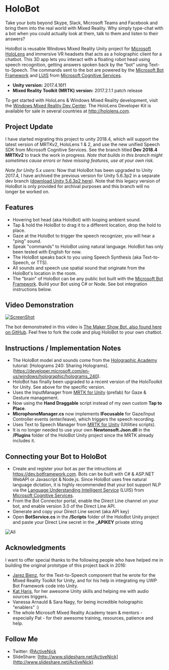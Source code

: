 # HoloBot
Take your bots beyond Skype, Slack, Microsoft Teams and Facebook and bring them into the real world with Mixed Reality. Why simply type-chat with a bot when you could actually look at them, talk to them and listen to their answers?

HoloBot is reusable Windows Mixed Reality Unity project for [Microsoft HoloLens](http://hololens.com) and immersive VR headsets that acts as a holographic client for a chatbot. This 3D app lets you interact with a floating robot head using speech recognition, getting answers spoken back by the "bot" using Text-to-Speech. The commands sent to the bot are powered by the [Microsoft Bot Framework](https://dev.botframework.com/) and [LUIS](https://www.microsoft.com/cognitive-services/en-us/language-understanding-intelligent-service-luis) from [Microsoft Cognitive Services](https://www.microsoft.com/cognitive-services).

- **Unity version:** 2017.4.16f1
- **Mixed Reality Toolkit (MRTK) version:** 2017.2.1.1 patch release

To get started with HoloLens & Windows Mixed Reality development, visit the [Windows Mixed Reality Dev Center](https://developer.microsoft.com/en-us/windows/mixed-reality). The HoloLens Developer Kit is available for sale in several countries at http://hololens.com.

## Project Update
I have started migrating this project to unity 2018.4, which will support the latest version of MRTKv2, HoloLens 1 & 2, and use the new unified Speech SDK from Microsoft Cognitive Services. See the branch titled **Dev 2018.4 MRTKv2** to track the work in progress. *Note that builds in this branch might sometimes cause errors or have missing features, use at your own risk.*

*Note for Unity 5.x users:* Now that HoloBot has been upgraded to Unity 2017.4, I have archived the previous version for Unity 5.6.3p2 in a separate dev branch ([download Unity 5.6.3p2 here](https://beta.unity3d.com/download/b3d7a6428558/UnityDownloadAssistant-5.6.3p2.exe)). Note that this legacy version of HoloBot is only provided for archival purposes and this branch will no longer be worked on.

## Features
- Hovering bot head (aka HoloBot) with looping ambient sound.
- Tap & hold the HoloBot to drag it to a different location, drop the hold to place.
- Gaze at the HoloBot to trigger the speech recognizer, you will hear a "ping" sound.
- Speak "commands" to HoloBot using natural language. HoloBot has only been tested with English for now.
- The HoloBot speaks back to you using Speech Synthesis (aka Text-to-Speech, or TTS).
- All sounds and speech use spatial sound that originate from the HoloBot's location in the room.
- The "brain" of HoloBot can be any public bot built with the [Microsoft Bot Framework](https://dev.botframework.com/). Build your Bot using C# or Node. See bot integration instructions below.

## Video Demonstration
[![ScreenShot](Screenshots/HoloBot-YouTube-Titlepage.PNG)](https://youtu.be/f_5rT3IeusM)

The bot demonstrated in this video is [The Maker Show Bot, also found here on GitHub](https://github.com/ActiveNick/TheMakerShowBot). Feel free to fork the code and plug HoloBot to your own chatbot.

## Instructions / Implementation Notes
- The HoloBot model and sounds come from the [Holographic Academy](https://developer.microsoft.com/en-us/windows/holographic/academy) tutorial: [Holograms 240: Sharing Holograms].(https://developer.microsoft.com/en-us/windows/holographic/holograms_240).
- HoloBot has finally been upgraded to a recent version of the HoloToolkit for Unity. See above for the specific version.
- Uses the InputManager from [MRTK for Unity](https://github.com/Microsoft/MixedRealityToolkit-Unity) (prefab) for Gaze & Gesture management.
- Now using the **Hand Draggable** script instead of my own custom **Tap to Place**.
- **MicrophoneManager.cs** now implements **IFocusable** for Gaze/Input Controller events (enter/leave), which triggers the speech recording. 
- Uses Text to Speech Manager from [MRTK for Unity](https://github.com/Microsoft/MixedRealityToolkit-Unity) (Utilities scripts).
- It is no longer needed to use your own **Newtonsoft.Json.dll** in the **/Plugins** folder of the HoloBot Unity project since the MRTK already includes it.

## Connecting your Bot to HoloBot
- Create and register your bot as per the intructions at https://dev.botframework.com. Bots can be built with C# & ASP.NET WebAPI or Javascript & Node.js. Since HoloBot uses free natural language dictation, it is highly recommended that your bot support NLP via the [Language Understanding Intelligent Service](https://www.microsoft.com/cognitive-services/en-us/language-understanding-intelligent-service-luis) (LUIS) from [Microsoft Cognitive Services](https://www.microsoft.com/cognitive-services).
- From the Bot Connector portal, enable the Direct Line channel on your bot, and enable version 3.0 of the Direct Line API.
- Generate and copy your Direct Line secret (aka API key)
- Open **BotService.cs** in the **/Scripts** folder of the HoloBot Unity project and paste your Direct Line secret in the **_APIKEY** private string

![All](Screenshots/HoloBot-MakerShow-01.PNG)

## Acknowledgments
I want to offer special thanks to the following people who have helped me in building the original prototype of this project back in 2016:
- [Jarez Bienz](https://github.com/jbienzms), for the Text-to-Speech component that he wrote for the Mixed Reality Toolkit for Unity, and for his help in integrating my UWP Bot Framework code into Unity.
- [Kat Haris](https://github.com/KatVHarris), for her awesome Unity skills and helping me with audio sources triggers.
- Vanessa Arnauld & Sara Nagy, for being incredible holographic "enablers" :)
- The whole Microsoft Mixed Reality Academy team & mentors - especially Pat - for their awesome training, resources, patience and help.

## Follow Me
* Twitter: [@ActiveNick](http://twitter.com/ActiveNick)
* SlideShare: [http://www.slideshare.net/ActiveNick](http://www.slideshare.net/ActiveNick)
